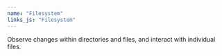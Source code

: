 ```yaml
---
name: "Filesystem"
links_js: "Filesystem"
---
```

Observe changes within directories and files, and interact with individual files.
